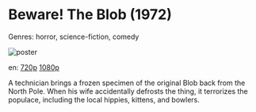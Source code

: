 # Beware! The Blob (1972)

Genres: horror, science-fiction, comedy

![poster](http://image.tmdb.org/t/p/w500/nqDIlpbPslGUXRi8tXncZdGySOa.jpg)

en:
  [720p](magnet:?xt=urn:btih:531CC2B3DD07FD5B31CA5CB5FDDE5A2123DBE547&tr=udp://glotorrents.pw:6969/announce&tr=udp://tracker.opentrackr.org:1337/announce&tr=udp://torrent.gresille.org:80/announce&tr=udp://tracker.openbittorrent.com:80&tr=udp://tracker.coppersurfer.tk:6969&tr=udp://tracker.leechers-paradise.org:6969&tr=udp://p4p.arenabg.ch:1337&tr=udp://tracker.internetwarriors.net:1337)
  [1080p](magnet:?xt=urn:btih:1C1BC6BBE1EE0FBC89206EFA8B86D4C9BA96445B&tr=udp://glotorrents.pw:6969/announce&tr=udp://tracker.opentrackr.org:1337/announce&tr=udp://torrent.gresille.org:80/announce&tr=udp://tracker.openbittorrent.com:80&tr=udp://tracker.coppersurfer.tk:6969&tr=udp://tracker.leechers-paradise.org:6969&tr=udp://p4p.arenabg.ch:1337&tr=udp://tracker.internetwarriors.net:1337)
  


A technician brings a frozen specimen of the original Blob back from the North Pole. When his wife accidentally defrosts the thing, it terrorizes the populace, including the local hippies, kittens, and bowlers.